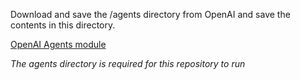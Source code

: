 Download and save the /agents directory from OpenAI and save the contents in this directory.

[OpenAI Agents module](https://github.com/openai/openai-agents-python/tree/main/src)

*The agents directory is required for this repository to run*
